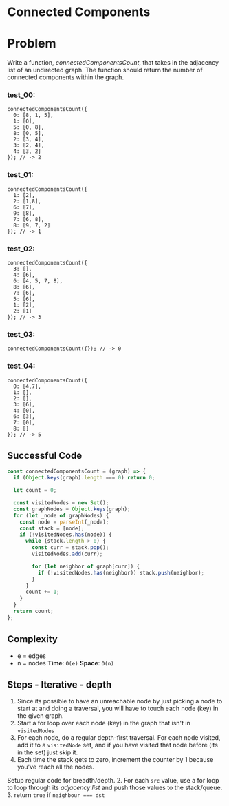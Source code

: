 # Connected Components

# Problem

Write a function, *connectedComponentsCount*, that takes in the adjacency list of an undirected graph. The function should return the number of connected components within the graph.

### test_00:

```
connectedComponentsCount({
  0: [8, 1, 5],
  1: [0],
  5: [0, 8],
  8: [0, 5],
  2: [3, 4],
  3: [2, 4],
  4: [3, 2]
}); // -> 2

```

### test_01:

```
connectedComponentsCount({
  1: [2],
  2: [1,8],
  6: [7],
  9: [8],
  7: [6, 8],
  8: [9, 7, 2]
}); // -> 1

```

### test_02:

```
connectedComponentsCount({
  3: [],
  4: [6],
  6: [4, 5, 7, 8],
  8: [6],
  7: [6],
  5: [6],
  1: [2],
  2: [1]
}); // -> 3

```

### test_03:

```
connectedComponentsCount({}); // -> 0

```

### test_04:

```
connectedComponentsCount({
  0: [4,7],
  1: [],
  2: [],
  3: [6],
  4: [0],
  6: [3],
  7: [0],
  8: []
}); // -> 5

```

## Successful Code

```js
const connectedComponentsCount = (graph) => {
  if (Object.keys(graph).length === 0) return 0;

  let count = 0;

  const visitedNodes = new Set();
  const graphNodes = Object.keys(graph);
  for (let _node of graphNodes) {
    const node = parseInt(_node);
    const stack = [node];
    if (!visitedNodes.has(node)) {
      while (stack.length > 0) {
        const curr = stack.pop();
        visitedNodes.add(curr);

        for (let neighbor of graph[curr]) {
          if (!visitedNodes.has(neighbor)) stack.push(neighbor);
        }
      }
      count += 1;
    }
  }
  return count;
};
```

## Complexity

- e = edges
- n = nodes
  **Time**: `O(e)`
  **Space**: `O(n)`

## Steps - Iterative - depth

1. Since its possible to have an unreachable node by just picking a node to start at and doing a traversal, you will have to touch each node (key) in the given graph.
2. Start a for loop over each node (key) in the graph that isn't in `visitedNodes`
3. For each node, do a regular depth-first traversal. For each node visited, add it to a `visitedNode` set, and if you have visited that node before (its in the set) just skip it.
4. Each time the stack gets to zero, increment the counter by 1 because you've reach all the nodes.

Setup regular code for breadth/depth. 2. For each `src` value, use a for loop to loop through its _adjacency list_ and push those values to the stack/queue. 3. return `true` if `neighbour === dst`
